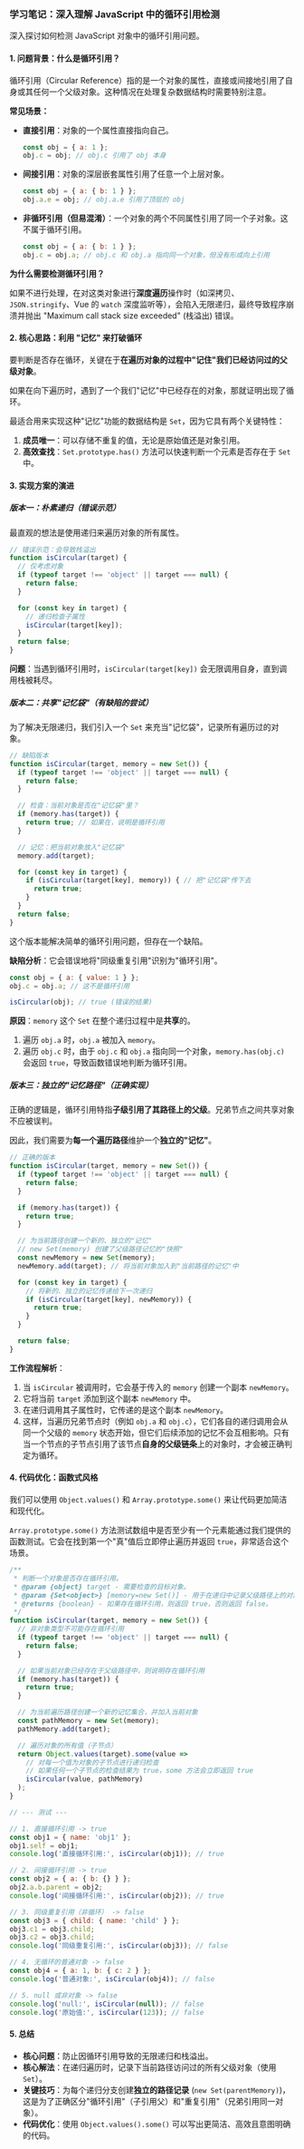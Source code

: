 ### 学习笔记：深入理解 JavaScript 中的循环引用检测

深入探讨如何检测 JavaScript 对象中的循环引用问题。

#### 1. 问题背景：什么是循环引用？

循环引用（Circular Reference）指的是一个对象的属性，直接或间接地引用了自身或其任何一个父级对象。这种情况在处理复杂数据结构时需要特别注意。

**常见场景：**

*   **直接引用**：对象的一个属性直接指向自己。
    ```javascript
    const obj = { a: 1 };
    obj.c = obj; // obj.c 引用了 obj 本身
    ```
*   **间接引用**：对象的深层嵌套属性引用了任意一个上层对象。
    ```javascript
    const obj = { a: { b: 1 } };
    obj.a.e = obj; // obj.a.e 引用了顶层的 obj
    ```
*   **非循环引用（但易混淆）**：一个对象的两个不同属性引用了同一个子对象。这不属于循环引用。
    ```javascript
    const obj = { a: { b: 1 } };
    obj.c = obj.a; // obj.c 和 obj.a 指向同一个对象，但没有形成向上引用
    ```

**为什么需要检测循环引用？**

如果不进行处理，在对这类对象进行**深度遍历**操作时（如深拷贝、`JSON.stringify`、Vue 的 `watch` 深度监听等），会陷入无限递归，最终导致程序崩溃并抛出 "Maximum call stack size exceeded" (栈溢出) 错误。

#### 2. 核心思路：利用 "记忆" 来打破循环

要判断是否存在循环，关键在于**在遍历对象的过程中"记住"我们已经访问过的父级对象**。

如果在向下遍历时，遇到了一个我们"记忆"中已经存在的对象，那就证明出现了循环。

最适合用来实现这种"记忆"功能的数据结构是 `Set`，因为它具有两个关键特性：
1.  **成员唯一**：可以存储不重复的值，无论是原始值还是对象引用。
2.  **高效查找**：`Set.prototype.has()` 方法可以快速判断一个元素是否存在于 `Set` 中。

#### 3. 实现方案的演进

##### 版本一：朴素递归（错误示范）

最直观的想法是使用递归来遍历对象的所有属性。

```javascript
// 错误示范：会导致栈溢出
function isCircular(target) {
  // 仅考虑对象
  if (typeof target !== 'object' || target === null) {
    return false;
  }

  for (const key in target) {
    // 递归检查子属性
    isCircular(target[key]); 
  }
  return false;
}
```
**问题**：当遇到循环引用时，`isCircular(target[key])` 会无限调用自身，直到调用栈被耗尽。

##### 版本二：共享"记忆袋"（有缺陷的尝试）

为了解决无限递归，我们引入一个 `Set` 来充当"记忆袋"，记录所有遍历过的对象。

```javascript
// 缺陷版本
function isCircular(target, memory = new Set()) {
  if (typeof target !== 'object' || target === null) {
    return false;
  }

  // 检查：当前对象是否在"记忆袋"里？
  if (memory.has(target)) {
    return true; // 如果在，说明是循环引用
  }

  // 记忆：把当前对象放入"记忆袋"
  memory.add(target);

  for (const key in target) {
    if (isCircular(target[key], memory)) { // 把"记忆袋"传下去
      return true;
    }
  }
  return false;
}
```
这个版本能解决简单的循环引用问题，但存在一个缺陷。

**缺陷分析**：它会错误地将"同级重复引用"识别为"循环引用"。

```javascript
const obj = { a: { value: 1 } };
obj.c = obj.a; // 这不是循环引用

isCircular(obj); // true (错误的结果)
```
**原因**：`memory` 这个 `Set` 在整个递归过程中是**共享**的。
1.  遍历 `obj.a` 时，`obj.a` 被加入 `memory`。
2.  遍历 `obj.c` 时，由于 `obj.c` 和 `obj.a` 指向同一个对象，`memory.has(obj.c)` 会返回 `true`，导致函数错误地判断为循环引用。

##### 版本三：独立的"记忆路径"（正确实现）

正确的逻辑是，循环引用特指**子级引用了其路径上的父级**。兄弟节点之间共享对象不应被误判。

因此，我们需要为**每一个遍历路径**维护一个**独立的"记忆"**。

```javascript
// 正确的版本
function isCircular(target, memory = new Set()) {
  if (typeof target !== 'object' || target === null) {
    return false;
  }

  if (memory.has(target)) {
    return true;
  }

  // 为当前路径创建一个新的、独立的"记忆"
  // new Set(memory) 创建了父级路径记忆的"快照"
  const newMemory = new Set(memory); 
  newMemory.add(target); // 将当前对象加入到"当前路径的记忆"中

  for (const key in target) {
    // 将新的、独立的记忆传递给下一次递归
    if (isCircular(target[key], newMemory)) {
      return true;
    }
  }

  return false;
}
```
**工作流程解析**：
1.  当 `isCircular` 被调用时，它会基于传入的 `memory` 创建一个副本 `newMemory`。
2.  它将当前 `target` 添加到这个副本 `newMemory` 中。
3.  在递归调用其子属性时，它传递的是这个副本 `newMemory`。
4.  这样，当遍历兄弟节点时（例如 `obj.a` 和 `obj.c`），它们各自的递归调用会从同一个父级的 `memory` 状态开始，但它们后续添加的记忆不会互相影响。只有当一个节点的子节点引用了该节点**自身的父级链条**上的对象时，才会被正确判定为循环。

#### 4. 代码优化：函数式风格

我们可以使用 `Object.values()` 和 `Array.prototype.some()` 来让代码更加简洁和现代化。

`Array.prototype.some()` 方法测试数组中是否至少有一个元素能通过我们提供的函数测试。它会在找到第一个"真"值后立即停止遍历并返回 `true`，非常适合这个场景。

```javascript
/**
 * 判断一个对象是否存在循环引用。
 * @param {object} target - 需要检查的目标对象。
 * @param {Set<object>} [memory=new Set()] - 用于在递归中记录父级路径上的对象。
 * @returns {boolean} - 如果存在循环引用，则返回 true，否则返回 false。
 */
function isCircular(target, memory = new Set()) {
  // 非对象类型不可能存在循环引用
  if (typeof target !== 'object' || target === null) {
    return false;
  }

  // 如果当前对象已经存在于父级路径中，则说明存在循环引用
  if (memory.has(target)) {
    return true;
  }

  // 为当前遍历路径创建一个新的记忆集合，并加入当前对象
  const pathMemory = new Set(memory);
  pathMemory.add(target);

  // 遍历对象的所有值（子节点）
  return Object.values(target).some(value => 
    // 对每一个值为对象的子节点进行递归检查
    // 如果任何一个子节点的检查结果为 true，some 方法会立即返回 true
    isCircular(value, pathMemory)
  );
}

// --- 测试 ---

// 1. 直接循环引用 -> true
const obj1 = { name: 'obj1' };
obj1.self = obj1;
console.log('直接循环引用:', isCircular(obj1)); // true

// 2. 间接循环引用 -> true
const obj2 = { a: { b: {} } };
obj2.a.b.parent = obj2;
console.log('间接循环引用:', isCircular(obj2)); // true

// 3. 同级重复引用（非循环） -> false
const obj3 = { child: { name: 'child' } };
obj3.c1 = obj3.child;
obj3.c2 = obj3.child;
console.log('同级重复引用:', isCircular(obj3)); // false

// 4. 无循环的普通对象 -> false
const obj4 = { a: 1, b: { c: 2 } };
console.log('普通对象:', isCircular(obj4)); // false

// 5. null 或非对象 -> false
console.log('null:', isCircular(null)); // false
console.log('原始值:', isCircular(123)); // false
```

#### 5. 总结

*   **核心问题**：防止因循环引用导致的无限递归和栈溢出。
*   **核心解法**：在递归遍历时，记录下当前路径访问过的所有父级对象（使用 `Set`）。
*   **关键技巧**：为每个递归分支创建**独立的路径记录** (`new Set(parentMemory)`)，这是为了正确区分"循环引用"（子引用父）和"重复引用"（兄弟引用同一对象）。
*   **代码优化**：使用 `Object.values().some()` 可以写出更简洁、高效且意图明确的代码。 